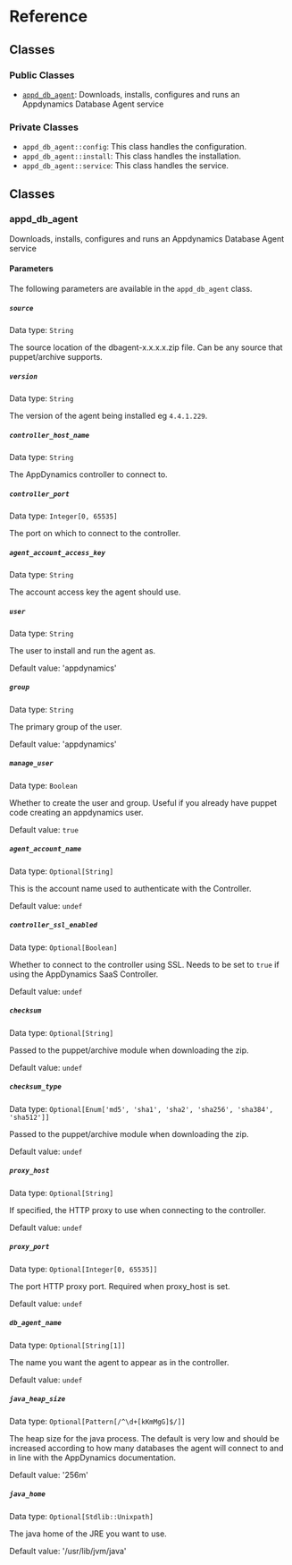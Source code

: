 # Reference

## Classes
### Public Classes
* [`appd_db_agent`](#appd_db_agent): Downloads, installs, configures and runs an Appdynamics Database Agent service
### Private Classes
* `appd_db_agent::config`: This class handles the configuration.
* `appd_db_agent::install`: This class handles the installation.
* `appd_db_agent::service`: This class handles the service.
## Classes

### appd_db_agent

Downloads, installs, configures and runs an Appdynamics Database Agent service


#### Parameters

The following parameters are available in the `appd_db_agent` class.

##### `source`

Data type: `String`

The source location of the dbagent-x.x.x.x.zip file.  Can be any source that puppet/archive supports.

##### `version`

Data type: `String`

The version of the agent being installed eg `4.4.1.229`.

##### `controller_host_name`

Data type: `String`

The AppDynamics controller to connect to.

##### `controller_port`

Data type: `Integer[0, 65535]`

The port on which to connect to the controller.

##### `agent_account_access_key`

Data type: `String`

The account access key the agent should use.

##### `user`

Data type: `String`

The user to install and run the agent as.

Default value: 'appdynamics'

##### `group`

Data type: `String`

The primary group of the user.

Default value: 'appdynamics'

##### `manage_user`

Data type: `Boolean`

Whether to create the user and group.  Useful if you already have puppet code creating an appdynamics user.

Default value: `true`

##### `agent_account_name`

Data type: `Optional[String]`

This is the account name used to authenticate with the Controller.

Default value: `undef`

##### `controller_ssl_enabled`

Data type: `Optional[Boolean]`

Whether to connect to the controller using SSL.  Needs to be set to `true` if using the AppDynamics SaaS Controller.

Default value: `undef`

##### `checksum`

Data type: `Optional[String]`

Passed to the puppet/archive module when downloading the zip.

Default value: `undef`

##### `checksum_type`

Data type: `Optional[Enum['md5', 'sha1', 'sha2', 'sha256', 'sha384', 'sha512']]`

Passed to the puppet/archive module when downloading the zip.

Default value: `undef`

##### `proxy_host`

Data type: `Optional[String]`

If specified, the HTTP proxy to use when connecting to the controller.

Default value: `undef`

##### `proxy_port`

Data type: `Optional[Integer[0, 65535]]`

The port HTTP proxy port.  Required when proxy_host is set.

Default value: `undef`

##### `db_agent_name`

Data type: `Optional[String[1]]`

The name you want the agent to appear as in the controller.

Default value: `undef`

##### `java_heap_size`

Data type: `Optional[Pattern[/^\d+[kKmMgG]$/]]`

The heap size for the java process.  The default is very low and should be increased according to how many databases the agent will connect to and in line with the AppDynamics documentation.

Default value: '256m'

##### `java_home`

Data type: `Optional[Stdlib::Unixpath]`

The java home of the JRE you want to use.

Default value: '/usr/lib/jvm/java'


